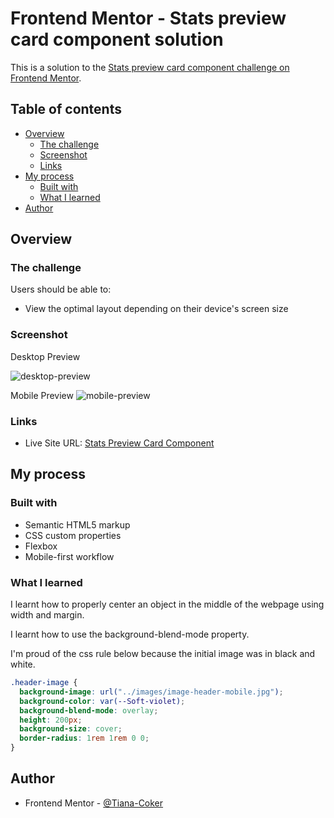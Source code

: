 # Frontend Mentor - Stats preview card component solution

This is a solution to the [Stats preview card component challenge on Frontend Mentor](https://www.frontendmentor.io/challenges/stats-preview-card-component-8JqbgoU62).

## Table of contents

- [Overview](#overview)
  - [The challenge](#the-challenge)
  - [Screenshot](#screenshot)
  - [Links](#links)
- [My process](#my-process)
  - [Built with](#built-with)
  - [What I learned](#what-i-learned)
- [Author](#author)

## Overview

### The challenge

Users should be able to:

- View the optimal layout depending on their device's screen size

### Screenshot

Desktop Preview

![desktop-preview](https://user-images.githubusercontent.com/126303552/222331235-a3c7cecd-9e06-43d6-bc00-64d2177703c5.png)




Mobile Preview
![mobile-preview](https://user-images.githubusercontent.com/126303552/222331393-3f101619-68e2-4f77-a810-6aa686f4c88f.png)



### Links

- Live Site URL: [Stats Preview Card Component](https://tiana-coker.github.io/Stats-preview-card-component/)

## My process

### Built with

- Semantic HTML5 markup
- CSS custom properties
- Flexbox
- Mobile-first workflow

### What I learned

I learnt how to properly center an object in the middle of the webpage using width and margin.

I learnt how to use the background-blend-mode property.

I'm proud of the css rule below because the initial image was in black and white.

```css
.header-image {
  background-image: url("../images/image-header-mobile.jpg");
  background-color: var(--Soft-violet);
  background-blend-mode: overlay;
  height: 200px;
  background-size: cover;
  border-radius: 1rem 1rem 0 0;
}
```

## Author

- Frontend Mentor - [@Tiana-Coker](https://www.frontendmentor.io/profile/Tiana-Coker)
